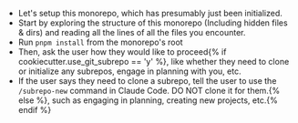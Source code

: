 - Let's setup this monorepo, which has presumably just been initialized.
- Start by exploring the structure of this monorepo (Including hidden files & dirs) and reading all the lines of all the files you encounter.
- Run `pnpm install` from the monorepo's root
- Then, ask the user how they would like to proceed{% if cookiecutter.use_git_subrepo == 'y' %}, like whether they need to clone or initialize any subrepos, engage in planning with you, etc.
- If the user says they need to clone a subrepo, tell the user to use the `/subrepo-new` command in Claude Code. DO NOT clone it for them.{% else %}, such as engaging in planning, creating new projects, etc.{% endif %}